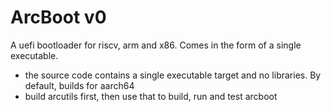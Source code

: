 # ArcBoot v0

A uefi bootloader for riscv, arm and x86. Comes in the form of a single executable.

- the source code contains a single executable target and no libraries. By default, builds for aarch64
- build arcutils first, then use that to build, run and test arcboot
